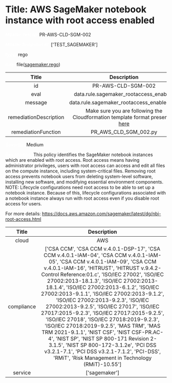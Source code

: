 



# Title: AWS SageMaker notebook instance with root access enabled


***<font color="white">Master Test Id:</font>*** PR-AWS-CLD-SGM-002

***<font color="white">Master Snapshot Id:</font>*** ['TEST_SAGEMAKER']

***<font color="white">type:</font>*** rego

***<font color="white">rule:</font>*** file([sagemaker.rego])  
  
  
  
  

|Title|Description|
| :---: | :---: |
|id|PR-AWS-CLD-SGM-002|
|eval|data.rule.sagemaker_rootaccess_enabled|
|message|data.rule.sagemaker_rootaccess_enabled_err|
|remediationDescription|Make sure you are following the Cloudformation template format presented <a href='https://docs.aws.amazon.com/AWSCloudFormation/latest/UserGuide/aws-resource-sagemaker-notebookinstance.html' target='_blank'>here</a>|
|remediationFunction|PR_AWS_CLD_SGM_002.py|


***<font color="white">Severity:</font>*** Medium

***<font color="white">Description:</font>*** This policy identifies the SageMaker notebook instances which are enabled with root access. Root access means having administrator privileges, users with root access can access and edit all files on the compute instance, including system-critical files. Removing root access prevents notebook users from deleting system-level software, installing new software, and modifying essential environment components.
NOTE: Lifecycle configurations need root access to be able to set up a notebook instance. Because of this, lifecycle configurations associated with a notebook instance always run with root access even if you disable root access for users.

For more details:
https://docs.aws.amazon.com/sagemaker/latest/dg/nbi-root-access.html  
  
  

|Title|Description|
| :---: | :---: |
|cloud|AWS|
|compliance|['CSA CCM', 'CSA CCM v.4.0.1-DSP-17', 'CSA CCM v.4.0.1-IAM-04', 'CSA CCM v.4.0.1-IAM-05', 'CSA CCM v.4.0.1-IAM-09', 'CSA CCM v.4.0.1-IAM-16', 'HITRUST', 'HITRUST v.9.4.2-Control Reference:01.c', 'ISO/IEC 27002', 'ISO/IEC 27002:2013-18.1.3', 'ISO/IEC 27002:2013-18.1.4', 'ISO/IEC 27002:2013-6.1.2', 'ISO/IEC 27002:2013-9.1.1', 'ISO/IEC 27002:2013-9.1.2', 'ISO/IEC 27002:2013-9.2.3', 'ISO/IEC 27002:2013-9.2.5', 'ISO/IEC 27017', 'ISO/IEC 27017:2015-9.2.3', 'ISO/IEC 27017:2015-9.2.5', 'ISO/IEC 27018', 'ISO/IEC 27018:2019-9.2.3', 'ISO/IEC 27018:2019-9.2.5', 'MAS TRM', 'MAS TRM 2021-9.1.1', 'NIST CSF', 'NIST CSF-PR.AC-4', 'NIST SP', 'NIST SP 800-171 Revision 2-3.1.5', 'NIST SP 800-172-3.1.2e', 'PCI DSS v3.2.1-7.1', 'PCI DSS v3.2.1-7.1.2', 'PCI-DSS', 'RMiT', 'Risk Management in Technology (RMiT)-10.55']|
|service|['sagemaker']|



[sagemaker.rego]: https://github.com/prancer-io/prancer-compliance-test/tree/master/aws/cloud/sagemaker.rego
